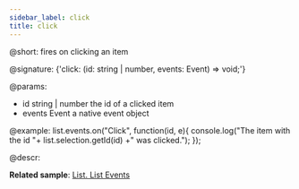 ```yaml
---
sidebar_label: click
title: click
---          
```


@short: fires on clicking an item

@signature: {'click: (id: string | number, events: Event) => void;'}

@params:
- id		string | number			the id of a clicked item
- events	Event					a native event object

@example:
list.events.on("Click", function(id, e){
    console.log("The item with the id "+ list.selection.getId(id) +" was clicked.");
});

@descr:

**Related sample**: [List. List Events](https://snippet.dhtmlx.com/iwt1yd61)
